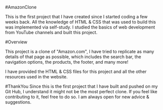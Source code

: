 #AmazonClone

This is the first project that I have created since I started coding a few weeks back. All the knowledge of HTML & CSS that was used to build this was implemented via self-study. I studied the basics of web development from YouTube channels and built this project. 

#Overview

This project is a clone of "Amazon.com", I have tried to replicate as many details of that page as possible, which includes the search bar, the navigation options, the products, the footer, and many more! 


I have provided the HTML & CSS files for this project and all the other resources used in the website. 



#ThankYou
Since this is the first project that I have built and pushed on my Git Hub, I understand it might not be the most perfect clone. 
If you feel like contributing to it, feel free to do so. I am always open for new advice & suggestions. 
